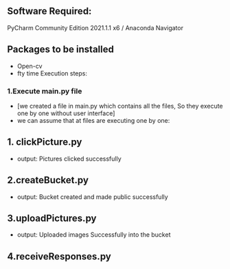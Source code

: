 ## Software Required:
  PyCharm Community Edition 2021.1.1 x6 /  Anaconda Navigator
## Packages to be installed
   - Open-cv 
   - fty time 
 Execution steps:
  ### 1.Execute main.py file
  - [we created a file in main.py which contains all the files, So they execute one by one without user interface]
  - we can assume that at files are executing one by one:
  ## 1. clickPicture.py
  - output: Pictures clicked successfully
  ## 2.createBucket.py
  - output: Bucket created and made public successfully
  ## 3.uploadPictures.py
  - output: Uploaded images Successfully into the bucket
  ## 4.receiveResponses.py
  
  
